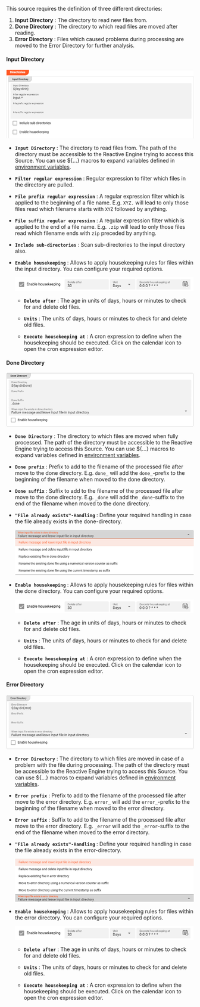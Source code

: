[//]: # (Precede this section with the header "### Directories")

This source requires the definition of three different directories:

1. **Input Directory** : The directory to read new files from.
2. **Done Directory** : The directory to which read files are moved after reading.
3. **Error Directory** : Files which caused problems during processing are moved to the Error Directory for further analysis.

#### Input Directory

![Input Directory](./._asset-source-directories_images/1714405912849.png "Input Directory")

* **`Input Directory`** : The directory to read files from.
  The path of the directory must be accessible to the Reactive Engine trying to access this Source.
  You can use $\{...\} macros to expand variables defined in [environment variables](../resources/asset-resource-environment).

* **`Filter regular expression`** : Regular expression to filter which files in the directory are pulled.

* **`File prefix regular expression`** : A regular expression filter which is applied to the beginning of a file name.
  E.g. `XYZ.` will lead to only those files read which filename starts with `XYZ` followed by anything.

* **`File suffix regular expression`** : A regular expression filter which is applied to the end of a file name.
  E.g. `.zip` will lead to only those files read which filename ends with `zip` preceded by anything.

* **`Include sub-directories`** : Scan sub-directories to the input directory also.

* **`Enable housekeeping`** : Allows to apply housekeeping rules for files within the input directory. You can configure your required options.

  ![Enable Housekeeping](./._asset-source-directories_images/image_2025-04-04-10-30-25.png "Enable Housekeeping")

  * **`Delete after`** : The age in units of days, hours or minutes to check for and delete old files.

  * **`Units`** : The units of days, hours or minutes to check for and delete old files.

  * **`Execute housekeeping at`** : A cron expression to define when the housekeeping should be executed. Click on the calendar icon to open the cron expression editor.

#### Done Directory

![Done Directory](./._asset-source-directories_images/1714406005471.png "Done Directory")

* **`Done Directory`** : The directory to which files are moved when fully processed.
  The path of the directory must be accessible to the Reactive Engine trying to access this Source.
  You can use $\{...\} macros to expand variables defined in [environment variables](../resources/asset-resource-environment).

* **`Done prefix`** : Prefix to add to the filename of the processed file after move to the done directory.
  E.g. `done_` will add the `done_`-prefix to the beginning of the filename when moved to the done directory.

* **`Done suffix`** : Suffix to add to the filename of the processed file after move to the done directory.
  E.g. `_done` will add the `_done`-suffix to the end of the filename when moved to the done directory.

* **`"File already exists"-Handling`** : Define your required handling in case the file already exists in the done-directory.

  ![File exists in done directory handling](./._asset-source-directories_images/1714406178163.png "File exists in done directory handling")

* **`Enable housekeeping`** : Allows to apply housekeeping rules for files within the done directory. You can configure your required options.

  ![Enable Housekeeping](./._asset-source-directories_images/image_2025-04-04-10-30-25.png "Enable Housekeeping")

  * **`Delete after`** : The age in units of days, hours or minutes to check for and delete old files.

  * **`Units`** : The units of days, hours or minutes to check for and delete old files.

  * **`Execute housekeeping at`** : A cron expression to define when the housekeeping should be executed. Click on the calendar icon to open the cron expression editor.



#### Error Directory

![Error Directory](./._asset-source-directories_images/1714406576311.png "Error Directory")

* **`Error Directory`** : The directory to which files are moved in case of a problem with the file during processing.
  The path of the directory must be accessible to the Reactive Engine trying to access this Source.
  You can use $\{...\} macros to expand variables defined in [environment variables](../resources/asset-resource-environment).

* **`Error prefix`** : Prefix to add to the filename of the processed file after move to the error directory.
  E.g. `error_` will add the `error_`-prefix to the beginning of the filename when moved to the error directory.

* **`Error suffix`** : Suffix to add to the filename of the processed file after move to the error directory.
  E.g. `_error` will add the `_error`-suffix to the end of the filename when moved to the error directory.

* **`"File already exists"-Handling`** : Define your required handling in case the file already exists in the error-directory.

  ![File exists in error directly handling](./._asset-source-directories_images/1714406990266.png "File exists in error directly handling")

* **`Enable housekeeping`** : Allows to apply housekeeping rules for files within the error directory. You can configure your required options.

  ![Enable Housekeeping](./._asset-source-directories_images/image_2025-04-04-10-30-25.png "Enable Housekeeping")

  * **`Delete after`** : The age in units of days, hours or minutes to check for and delete old files.

  * **`Units`** : The units of days, hours or minutes to check for and delete old files.

  * **`Execute housekeeping at`** : A cron expression to define when the housekeeping should be executed. Click on the calendar icon to open the cron expression editor.
